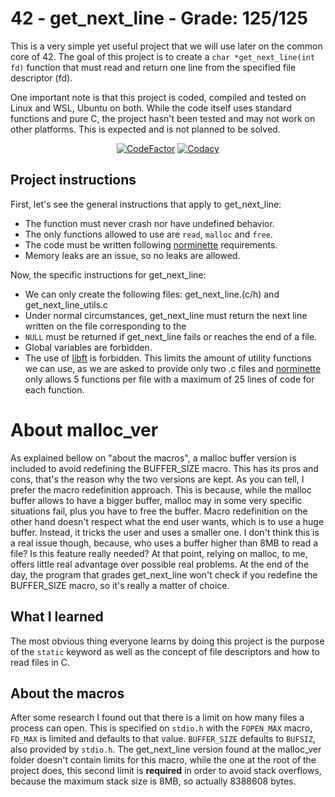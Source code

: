 # 42 - get_next_line - Grade: 125/125

This is a very simple yet useful project that we will use later on the
common core of 42. The goal of this project is to create a
`char *get_next_line(int fd)` function that must read and return one line
from the specified file descriptor (fd).

One important note is that this project is coded, compiled and tested on
Linux and WSL, Ubuntu on both. While the code itself uses standard functions
and pure C, the project hasn't been tested and may not work on other platforms.
This is expected and is not planned to be solved.

<div align=center>
<a href="https://www.codefactor.io/repository/github/xdec0de/42get_next_line"><img src="https://www.codefactor.io/repository/github/xdec0de/42get_next_line/badge" alt="CodeFactor"/></a>
<a href="https://app.codacy.com/gh/xDec0de/42get_next_line"><img src="https://app.codacy.com/project/badge/Grade/10f45c9430f540c2aca9ec4f0df218ff" alt="Codacy"/></a>
</div>

## Project instructions

First, let's see the general instructions that apply to get_next_line:
-   The function must never crash nor have undefined behavior.
-   The only functions allowed to use are `read`, `malloc` and `free`.
-   The code must be written following
[norminette](https://github.com/42School/norminette) requirements.
-   Memory leaks are an issue, so no leaks are allowed.

Now, the specific instructions for get_next_line:
-   We can only create the following files: get_next_line.(c/h) and
get_next_line_utils.c
-   Under normal circumstances, get_next_line must return the next
line written on the file corresponding to the
-   `NULL` must be returned if get_next_line fails or reaches the
end of a file.
-   Global variables are forbidden.
-   The use of [libft](https://github.com/xDec0de/42libft) is forbidden.
This limits the amount of utility functions we can use, as we are asked
to provide only two .c files and
[norminette](https://github.com/42School/norminette) only allows 5 functions
per file with a maximum of 25 lines of code for each function.

# About malloc_ver

As explained bellow on "about the macros", a malloc buffer version is
included to avoid redefining the BUFFER_SIZE macro. This has its pros and
cons, that's the reason why the two versions are kept. As you can tell, I
prefer the macro redefinition approach. This is because, while the malloc
buffer allows to have a bigger buffer, malloc may in some very specific
situations fail, plus you have to free the buffer. Macro redefinition on
the other hand doesn't respect what the end user wants, which is to use
a huge buffer. Instead, it tricks the user and uses a smaller one. I don't
think this is a real issue though, because, who uses a buffer higher than
8MB to read a file? Is this feature really needed? At that point, relying
on malloc, to me, offers little real advantage over possible real problems.
At the end of the day, the program that grades get_next_line won't check if
you redefine the BUFFER_SIZE macro, so it's really a matter of choice.

## What I learned

The most obvious thing everyone learns by doing this project is the purpose of
the `static` keyword as well as the concept of file descriptors and how to
read files in C.

## About the macros

After some research I found out that there is a limit on how many files a
process can open. This is specified on `stdio.h` with the `FOPEN_MAX` macro,
`FD_MAX` is limited and defaults to that value. `BUFFER_SIZE` defaults to
`BUFSIZ`, also provided by `stdio.h`. The get_next_line version found at the
malloc_ver folder doesn't contain limits for this macro, while the one at the
root of the project does, this second limit is **required** in order to avoid
stack overflows, because the maximum stack size is 8MB, so actually 8388608
bytes.
